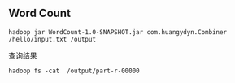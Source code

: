 ## Word Count
```
hadoop jar WordCount-1.0-SNAPSHOT.jar com.huangydyn.Combiner /hello/input.txt /output
```

查询结果
```
hadoop fs -cat  /output/part-r-00000
```
